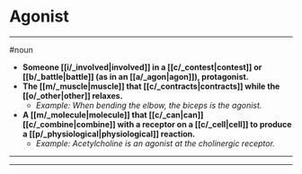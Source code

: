 # Agonist
---
#noun
- **Someone [[i/_involved|involved]] in a [[c/_contest|contest]] or [[b/_battle|battle]] (as in an [[a/_agon|agon]]), protagonist.**
- **The [[m/_muscle|muscle]] that [[c/_contracts|contracts]] while the [[o/_other|other]] relaxes.**
	- _Example: When bending the elbow, the biceps is the agonist._
- **A [[m/_molecule|molecule]] that [[c/_can|can]] [[c/_combine|combine]] with a receptor on a [[c/_cell|cell]] to produce a [[p/_physiological|physiological]] reaction.**
	- _Example: Acetylcholine is an agonist at the cholinergic receptor._
---
---

